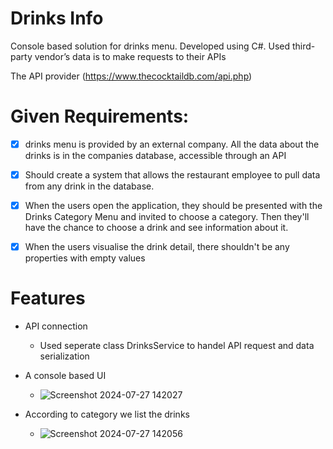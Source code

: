 # Drinks Info

Console based solution for drinks menu.
Developed using C#.
Used third-party vendor’s data is to make requests to their APIs

The API provider (https://www.thecocktaildb.com/api.php)

# Given Requirements:

- [x] drinks menu is provided by an external company. All the data about the drinks is in the companies database, accessible through an API
- [x] Should create a system that allows the restaurant employee to pull data from any drink in the database.
- [x] When the users open the application, they should be presented with the Drinks Category Menu and invited to choose a category. Then they'll have the chance to choose a drink and see information about it.
- [x] When the users visualise the drink detail, there shouldn't be any properties with empty values 


# Features

* API connection

	- Used seperate class DrinksService to handel API request and data serialization

* A console based UI 
  - ![Screenshot 2024-07-27 142027](https://github.com/user-attachments/assets/37d40b6f-802e-4b9f-ad9e-4242933d6ba9)

* According to category we list the drinks
  - ![Screenshot 2024-07-27 142056](https://github.com/user-attachments/assets/afbbd885-23bc-4fc6-ba98-799d959bddbe)
